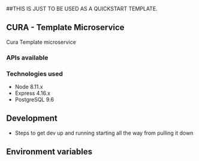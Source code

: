 ##THIS IS JUST TO BE USED AS A QUICKSTART TEMPLATE.

## CURA - Template Microservice

Cura Template microservice

### APIs available

### Technologies used
* Node 8.11.x
* Express 4.16.x
* PostgreSQL 9.6


## Development

* Steps to get dev up and running starting all the way from pulling it down

## Environment variables
